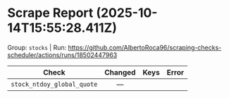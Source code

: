 # Scrape Report (2025-10-14T15:55:28.411Z)

Group: `stocks`  |  Run: https://github.com/AlbertoRoca96/scraping-checks-scheduler/actions/runs/18502447963

| Check | Changed | Keys | Error |
|---|:---:|:--|:--|
| `stock_ntdoy_global_quote` | — |  |  |
